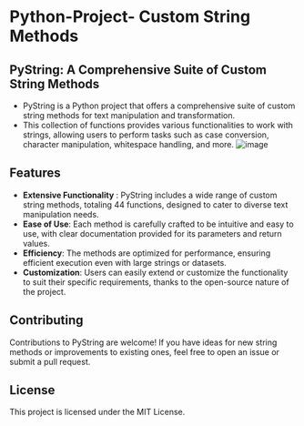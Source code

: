 # Python-Project- Custom String Methods

## PyString: A Comprehensive Suite of Custom String Methods

* PyString is a Python project that offers a comprehensive suite of custom string methods for text manipulation and transformation.
*  This collection of functions provides various functionalities to work with strings, allowing users to perform tasks such as case conversion, character manipulation, whitespace handling, and more.
![image](https://github.com/ayeshasidhikha188/Python-Project-/assets/147414813/4652a66a-c188-4e70-a690-e93d623d6d9a)

## Features

* **Extensive Functionality** : PyString includes a wide range of custom string methods, totaling 44 functions, designed to cater to diverse text manipulation needs.
* **Ease of Use**: Each method is carefully crafted to be intuitive and easy to use, with clear documentation provided for its parameters and return values.
* **Efficiency**: The methods are optimized for performance, ensuring efficient execution even with large strings or datasets.
* **Customization**: Users can easily extend or customize the functionality to suit their specific requirements, thanks to the open-source nature of the project.

## Contributing

Contributions to PyString are welcome! If you have ideas for new string methods or improvements to existing ones, feel free to open an issue or submit a pull request.

## License

This project is licensed under the MIT License.
